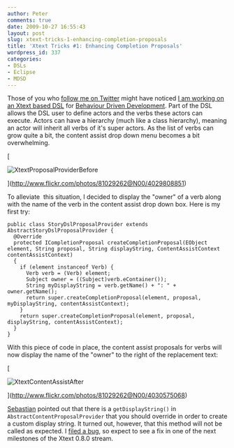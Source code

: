 ```yaml
---
author: Peter
comments: true
date: 2009-10-27 16:55:43
layout: post
slug: xtext-tricks-1-enhancing-completion-proposals
title: 'Xtext Tricks #1: Enhancing Completion Proposals'
wordpress_id: 337
categories:
- DSLs
- Eclipse
- MDSD
---
```


Those of you who [follow me on Twitter](htp://twitter.com/peterfriese) might have noticed [I am working on an Xtext based DSL](http://twitter.com/peterfriese/status/4889552469) for [Behaviour Driven Development](http://en.wikipedia.org/wiki/Behavior_driven_development). Part of the DSL allows the DSL user to define actors and the verbs these actors can execute. Actors can have a hierarchy (much like a class hierarchy), meaning an actor will inherit all verbs of it's super actors. As the list of verbs can grow quite a bit, the content assist drop down menu becomes a bit overwhelming.

[

![XtextProposalProviderBefore](http://farm3.static.flickr.com/2581/4029808851_22fd514946.jpg)

](http://www.flickr.com/photos/81029262@N00/4029808851)

To alleviate  this situation, I decided to display the "owner" of a verb along with the name of the verb in the content assist drop down box. Here is my first try:
<!-- more -->

    
    
    public class StoryDslProposalProvider extends AbstractStoryDslProposalProvider {
      @Override
      protected ICompletionProposal createCompletionProposal(EObject element, String proposal, String displayString, ContentAssistContext contentAssistContext) 
      {
        if (element instanceof Verb) {
          Verb verb = (Verb) element;
          Subject owner = ((Subject)verb.eContainer());
          String myDisplayString = verb.getName() + ": " + owner.getName();
          return super.createCompletionProposal(element, proposal, myDisplayString, contentAssistContext);
        }
        return super.createCompletionProposal(element, proposal,  displayString, contentAssistContext);
      }
    }
    



With this piece of code in place, the content assist proposals for verbs will now display the name of the "owner" to the right of the replacement text:

[

![XtextContentAssistAfter](http://farm4.static.flickr.com/3526/4030575068_2358208f22.jpg)

](http://www.flickr.com/photos/81029262@N00/4030575068)

[Sebastian](http://zarnekow.blogspot.com/) pointed out that there is a `getDisplayString()` in `AbstractContentProposalProvider` that you should override in order to create a custom display string. It turned out, however, that this method will not be called as expected. I [filed a bug](http://bugs.eclipse.org/bugs/show_bug.cgi?id=293380), so expect to see a fix in one of the next milestones of the Xtext 0.8.0 stream.

